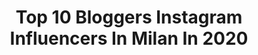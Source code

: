 ---
title: Top 10 Bloggers Instagram Influencers In Milan In 2020
description: Identify the most popular Instagram accounts on inBeat.
platform: Instagram
profiles:
  - username: "anna_pernice"
    fullname: >-
      Anna Pernice
    location: "Italy"
    followers: 58775
    engagement: 189
    commentsToLikes: 0.111506
    avatar: "https://scontent-ams4-1.cdninstagram.com/v/t51.2885-19/s320x320/36858941_2147900798783343_7710699012063494144_n.jpg?_nc_ht=scontent-ams4-1.cdninstagram.com&_nc_ohc=OEB_Q55zKJIAX_2g9Fe&oh=cd74f851aaf17f0fb45ada9be78f63c7&oe=5EB92545"
    verified: false
    hashtags: "#casa, #primavera, #uovadipasqua, #lapponia"
  - username: "manuluize"
    fullname: >-
      Manu Luize | Fashion Blogger
    location: "Italy"
    followers: 73855
    engagement: 51
    commentsToLikes: 0.145488
    avatar: "https://scontent-ams4-1.cdninstagram.com/v/t51.2885-19/s320x320/40484032_296872487572931_3694908550263341056_n.jpg?_nc_ht=scontent-ams4-1.cdninstagram.com&_nc_ohc=Ax-UnanfzwsAX-gEz0o&oh=06990f397c46ec767615ab6d0cfe1803&oe=5EB48E5A"
    verified: false
    hashtags: "#20yearsofglow, #nailartvideos, #luxegal, #milanfashionweek"
  - username: "miriam.suppa"
    fullname: >-
      Miriam Suppa
    location: "Italy"
    followers: 26432
    engagement: 409
    commentsToLikes: 0.032928
    avatar: "https://scontent-lhr8-1.cdninstagram.com/v/t51.2885-19/s320x320/67594739_2400344213543902_7210939254610853888_n.jpg?_nc_ht=scontent-lhr8-1.cdninstagram.com&_nc_ohc=jpa589RTwnIAX_zWfLh&oh=f96b23a10d6253b53da08125859ea62d&oe=5EBBB5AE"
    verified: false
    hashtags: "#strong, #milanverona, #seriea, #support"
  - username: "simonascalvinii"
    fullname: >-
      ✨Simona Scalvini ✨
    location: "Italy"
    followers: 38118
    engagement: 391
    commentsToLikes: 0.041043
    avatar: "https://scontent-ams4-1.cdninstagram.com/v/t51.2885-19/s320x320/84810705_2624205674458710_5657994696601894912_n.jpg?_nc_ht=scontent-ams4-1.cdninstagram.com&_nc_ohc=m8WFJHJ-784AX_9zCGm&oh=08373413a4804212f49bba88295f1f88&oe=5F02B029"
    verified: false
    hashtags: "#ph, #photographer, #instagrammer, #intimissimiofficial"
  - username: "robertatravaglini"
    fullname: >-
      ROBERTA 🥀🔥✨
    location: "Italy"
    followers: 73539
    engagement: 114
    commentsToLikes: 0.078122
    avatar: "https://scontent-ams4-1.cdninstagram.com/v/t51.2885-19/s320x320/83564152_187463195997318_5082827425239269376_n.jpg?_nc_ht=scontent-ams4-1.cdninstagram.com&_nc_ohc=AYKuWGPngZcAX-c2YYN&oh=4e9d385ec333c0c257d4556099673dc7&oe=5E88B2DB"
    verified: false
    hashtags: "#animagemella, #takecareofyourself, #mfw, #fashion"
  - username: "meir1401"
    fullname: >-
      ♛meir 🇮🇹 Cohen♛
    location: "Italy"
    followers: 92347
    engagement: 349
    commentsToLikes: 0.005561
    avatar: "https://scontent-ams4-1.cdninstagram.com/v/t51.2885-19/s320x320/87780077_2983325201686933_4240912628613906432_n.jpg?_nc_ht=scontent-ams4-1.cdninstagram.com&_nc_ohc=CWHM_o6dNl0AX95MLuG&oh=f72f990c3f050d4cfee8aecad3d5e255&oe=5EB8446D"
    verified: false
    hashtags: "#fashiondesigner, #fashionshoes, #blue, #style"
  - username: "coriamentaofficial"
    fullname: >-
      Cori Amenta
    location: "Italy"
    followers: 17565
    engagement: 137
    commentsToLikes: 0.094632
    avatar: "https://scontent-ams4-1.cdninstagram.com/v/t51.2885-19/s320x320/12276959_909926395757677_1938217136_a.jpg?_nc_ht=scontent-ams4-1.cdninstagram.com&_nc_ohc=oQkJvfPJLKkAX9xetHx&oh=d0e31da3359848d15b35422349e37e65&oe=5EA9BDA3"
    verified: false
    hashtags: "#cinematography, #lifeisbeautiful, #photoshop, #fashionshow"
  - username: "natymadpassions"
    fullname: >-
      Natymadpassions
    location: "Italy"
    followers: 9504
    engagement: 552
    commentsToLikes: 0.164022
    avatar: "https://scontent-amt2-1.cdninstagram.com/v/t51.2885-19/s320x320/67181256_2182735128694038_8618630698728685568_n.jpg?_nc_ht=scontent-amt2-1.cdninstagram.com&_nc_ohc=OwasJdpA2yIAX8oBPvc&oh=cb58ef2af6a2dead80f6d38b79e082ff&oe=5EBAC57C"
    verified: false
    hashtags: "#italianbeauty, #brushescleaner, #iloveshoes, #zarawoman"
  - username: "bano_sow_officiel"
    fullname: >-
      Bano Sow~🇸🇳 🇮🇹
    location: "Italy"
    followers: 17450
    engagement: 294
    commentsToLikes: 0.008657
    avatar: "https://scontent-ams4-1.cdninstagram.com/v/t51.2885-19/s320x320/90091620_515407649412642_2233652524592660480_n.jpg?_nc_ht=scontent-ams4-1.cdninstagram.com&_nc_ohc=kKMpVBbM4pIAX8smV4c&oh=5fd1b77c4a65de8fafed89fa821efe6a&oe=5EAA0E4B"
    verified: false
    hashtags: "#dakar2020, #bano, #senegalaisewedding, #senegalesefood"
  - username: "liciasangermano"
    fullname: >-
      FeLicia Sangermano
    location: "Italy"
    followers: 15261
    engagement: 257
    commentsToLikes: 0.099669
    avatar: "https://scontent-gru1-1.cdninstagram.com/v/t51.2885-19/s320x320/72253244_2024121537690922_5891321539441197056_n.jpg?_nc_ht=scontent-gru1-1.cdninstagram.com&_nc_ohc=GwAYy8BVoF4AX_XL5dK&oh=ed0a6670db170d7880077fa8544a9147&oe=5E956362"
    verified: false
    hashtags: "#apfelkuchen, #meatballs, #spaghetti, #veneto"
---